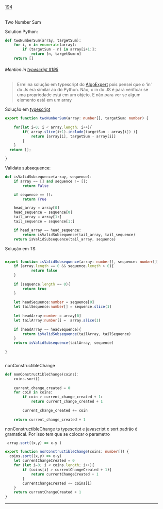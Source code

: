 [194](https://github.com/guilhermeprokisch/ideias/issues/194) 
###### 

Two Number Sum

Solution Python:
```python
def twoNumberSum(array, targetSum):
	for i, n in enumerate(array):
		if (targetSum - n) in array[i+1:]:
			return [n, targetSum-n]
	return []
````


 ######  Mention in [typescript #195](typescript-#195)  
 > Errei na solução em typescript do [AlgoExpert](AlgoExpert) pois pensei que o 'in' do Js era similar ao do Python. Não, o in do JS é para verificar se uma propriedade está em um objeto. E não para ver se algum elemento está em um array


Solução em [typescript](typescript)

```typescript
export function twoNumberSum(array: number[], targetSum: number) {
	
	for(let i=0; i < array.length; i++){
		if( array.slice(i+1).include(targetSum - array[i]) ){
			return [array[i], targetSum - array[i]]
		}
	}
  return [];

}
```


Validate subsequence:

```python
def isValidSubsequence(array, sequence):
    if array == [] and sequence != []:
        return False

    if sequence == []:
        return True

    head_array = array[0]
    head_sequence = sequence[0]
    tail_array = array[1:]
    tail_sequence = sequence[1:]

    if head_array == head_sequence:
        return isValidSubsequence(tail_array, tail_sequence)    
    return isValidSubsequence(tail_array, sequence)
```


Solução em TS

```typescript

export function isValidSubsequence(array: number[], sequence: number[]): boolean {
	if (array.length == 0 && sequence.length > 0){
			return false
	}
		
	if (sequence.length == 0){
		return true
	}
			
	let headSequence:number = sequence[0]
	let tailSequence:number[] = sequence.slice(1)
	
	let headArray:number = array[0]
	let tailArray:number[] =  array.slice(1)
	
	if (headArray == headSequence){
		return isValidSubsequence(tailArray, tailSequence)
	}
	return isValidSubsequence(tailArray, sequence)
	
}



```


nonConstructibleChange

```python 
def nonConstructibleChange(coins):
	coins.sort()
	
	current_change_created = 0
	for coin in coins:
		if coin > current_change_created + 1:
			return current_change_created + 1
		
		current_change_created += coin
		
	return current_change_created + 1
```


nonConstructibleChange ts
[typescript](typescript) e [javascript](javascript) o sort padrão é gramatical. Por isso tem que se colocar o parametro

``` typescript
 array.sort((x,y) => x-y )
```

```typescript
export function nonConstructibleChange(coins: number[]) {
  coins.sort((x,y) => x-y)
	let currentChangeCreated = 0
	for (let i=0; i < coins.length; i++){
		if (coins[i] > currentChangeCreated + 1){
			return currentChangeCreated + 1
		} 
		currentChangeCreated += coins[i]
	}
	return currentChangeCreated + 1
}
```

-------------------------------------------------------------------------------

